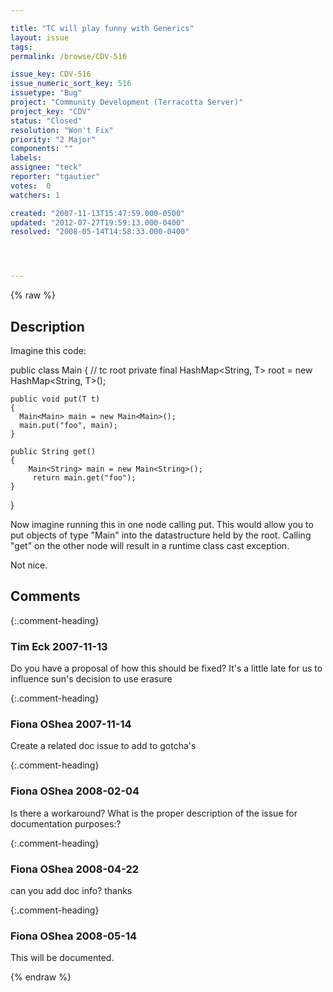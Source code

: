 ```yaml
---

title: "TC will play funny with Generics"
layout: issue
tags: 
permalink: /browse/CDV-516

issue_key: CDV-516
issue_numeric_sort_key: 516
issuetype: "Bug"
project: "Community Development (Terracotta Server)"
project_key: "CDV"
status: "Closed"
resolution: "Won't Fix"
priority: "2 Major"
components: ""
labels: 
assignee: "teck"
reporter: "tgautier"
votes:  0
watchers: 1

created: "2007-11-13T15:47:59.000-0500"
updated: "2012-07-27T19:59:13.000-0400"
resolved: "2008-05-14T14:58:33.000-0400"




---
```


{% raw %}

## Description

<div markdown="1" class="description">

Imagine this code:

public class Main<T>
 \{
    // tc root
    private final HashMap<String, T> root = new HashMap<String, T>();
 
    public void put(T t)
    {
      Main<Main> main = new Main<Main>();
      main.put("foo", main);       
    }
 
    public String get() 
    {
        Main<String> main = new Main<String>();
         return main.get("foo");
    }
 \}

Now imagine running this in one node calling put.  This would allow you to put objects of type "Main" into the datastructure held by the root.  Calling "get" on the other node will result in a runtime class cast exception.

Not nice.

</div>

## Comments


{:.comment-heading}
### **Tim Eck** <span class="date">2007-11-13</span>

<div markdown="1" class="comment">

Do you have a proposal of how this should be fixed? It's a little late for us to influence sun's decision to use erasure


</div>


{:.comment-heading}
### **Fiona OShea** <span class="date">2007-11-14</span>

<div markdown="1" class="comment">

Create a related doc issue to add to gotcha's

</div>


{:.comment-heading}
### **Fiona OShea** <span class="date">2008-02-04</span>

<div markdown="1" class="comment">

Is there a workaround? What is the proper description of the issue for documentation purposes:?

</div>


{:.comment-heading}
### **Fiona OShea** <span class="date">2008-04-22</span>

<div markdown="1" class="comment">

can you add doc info? thanks

</div>


{:.comment-heading}
### **Fiona OShea** <span class="date">2008-05-14</span>

<div markdown="1" class="comment">

This will be documented.

</div>



{% endraw %}

